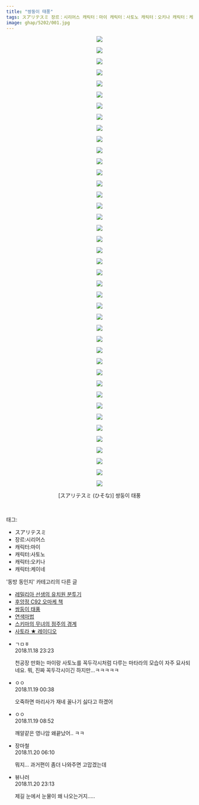 ```yaml
---
title: "쌍둥이 태풍"
tags: スアリテスミ 장르：시리어스 캐릭터：마이 캐릭터：사토노 캐릭터：오키나 캐릭터：케이네 ひそな 동방_동인지
image: ghap/5202/001.jpg
---
```

<div class="article">
<p style="text-align: center; clear: none; float: none;"><img src="{{ site.nasurl }}/ghap/5202/001.jpg"/></p>
<p style="text-align: center; clear: none; float: none;"><img src="{{ site.nasurl }}/ghap/5202/002.jpg"/></p>
<p style="text-align: center; clear: none; float: none;"><img src="{{ site.nasurl }}/ghap/5202/003.jpg"/></p>
<p style="text-align: center; clear: none; float: none;"><img src="{{ site.nasurl }}/ghap/5202/004.jpg"/></p>
<p style="text-align: center; clear: none; float: none;"><img src="{{ site.nasurl }}/ghap/5202/005.jpg"/></p>
<p style="text-align: center; clear: none; float: none;"><img src="{{ site.nasurl }}/ghap/5202/006.jpg"/></p>
<p style="text-align: center; clear: none; float: none;"><img src="{{ site.nasurl }}/ghap/5202/007.jpg"/></p>
<p style="text-align: center; clear: none; float: none;"><img src="{{ site.nasurl }}/ghap/5202/008.jpg"/></p>
<p style="text-align: center; clear: none; float: none;"><img src="{{ site.nasurl }}/ghap/5202/009.jpg"/></p>
<p style="text-align: center; clear: none; float: none;"><img src="{{ site.nasurl }}/ghap/5202/010.jpg"/></p>
<p style="text-align: center; clear: none; float: none;"><img src="{{ site.nasurl }}/ghap/5202/011.jpg"/></p>
<p style="text-align: center; clear: none; float: none;"><img src="{{ site.nasurl }}/ghap/5202/012.jpg"/></p>
<p style="text-align: center; clear: none; float: none;"><img src="{{ site.nasurl }}/ghap/5202/013.jpg"/></p>
<p style="text-align: center; clear: none; float: none;"><img src="{{ site.nasurl }}/ghap/5202/014.jpg"/></p>
<p style="text-align: center; clear: none; float: none;"><img src="{{ site.nasurl }}/ghap/5202/015.jpg"/></p>
<p style="text-align: center; clear: none; float: none;"><img src="{{ site.nasurl }}/ghap/5202/016.jpg"/></p>
<p style="text-align: center; clear: none; float: none;"><img src="{{ site.nasurl }}/ghap/5202/017.jpg"/></p>
<p style="text-align: center; clear: none; float: none;"><img src="{{ site.nasurl }}/ghap/5202/018.jpg"/></p>
<p style="text-align: center; clear: none; float: none;"><img src="{{ site.nasurl }}/ghap/5202/019.jpg"/></p>
<p style="text-align: center; clear: none; float: none;"><img src="{{ site.nasurl }}/ghap/5202/020.jpg"/></p>
<p style="text-align: center; clear: none; float: none;"><img src="{{ site.nasurl }}/ghap/5202/021.jpg"/></p>
<p style="text-align: center; clear: none; float: none;"><img src="{{ site.nasurl }}/ghap/5202/022.jpg"/></p>
<p style="text-align: center; clear: none; float: none;"><img src="{{ site.nasurl }}/ghap/5202/023.jpg"/></p>
<p style="text-align: center; clear: none; float: none;"><img src="{{ site.nasurl }}/ghap/5202/024.jpg"/></p>
<p style="text-align: center; clear: none; float: none;"><img src="{{ site.nasurl }}/ghap/5202/025.jpg"/></p>
<p style="text-align: center; clear: none; float: none;"><img src="{{ site.nasurl }}/ghap/5202/026.jpg"/></p>
<p style="text-align: center; clear: none; float: none;"><img src="{{ site.nasurl }}/ghap/5202/027.jpg"/></p>
<p style="text-align: center; clear: none; float: none;"><img src="{{ site.nasurl }}/ghap/5202/028.jpg"/></p>
<p style="text-align: center; clear: none; float: none;"><img src="{{ site.nasurl }}/ghap/5202/029.jpg"/></p>
<p style="text-align: center; clear: none; float: none;"><img src="{{ site.nasurl }}/ghap/5202/030.jpg"/></p>
<p style="text-align: center; clear: none; float: none;"><img src="{{ site.nasurl }}/ghap/5202/031.jpg"/></p>
<p style="text-align: center; clear: none; float: none;"><img src="{{ site.nasurl }}/ghap/5202/032.jpg"/></p>
<p style="text-align: center; clear: none; float: none;"><img src="{{ site.nasurl }}/ghap/5202/033.jpg"/></p>
<p style="text-align: center; clear: none; float: none;"><img src="{{ site.nasurl }}/ghap/5202/034.jpg"/></p>
<p style="text-align: center; clear: none; float: none;"><img src="{{ site.nasurl }}/ghap/5202/035.jpg"/></p>
<p style="text-align: center; clear: none; float: none;"><img src="{{ site.nasurl }}/ghap/5202/036.jpg"/></p>
<p style="text-align: center; clear: none; float: none;"><img src="{{ site.nasurl }}/ghap/5202/037.jpg"/></p>
<p style="text-align: center; clear: none; float: none;"><img src="{{ site.nasurl }}/ghap/5202/038.jpg"/></p>
<p style="text-align: center; clear: none; float: none;"><img src="{{ site.nasurl }}/ghap/5202/039.jpg"/></p>
<p style="text-align: center; clear: none; float: none;"><img src="{{ site.nasurl }}/ghap/5202/040.jpg"/></p>
<p style="text-align: center; clear: none; float: none;"><img src="{{ site.nasurl }}/ghap/5202/041.jpg"/></p>
<p style="text-align: center; clear: none; float: none;">[スアリテスミ (ひそな)] 쌍둥이 태풍</p>
<p><br/></p>
</div><div class="tagTrail">
<p>태그: </p>
<ul>
<li>スアリテスミ</li>
<li>장르:시리어스</li>
<li>캐릭터:마이</li>
<li>캐릭터:사토노</li>
<li>캐릭터:오키나</li>
<li>캐릭터:케이네</li>
</ul>
</div><div class="another">
<p>'동방 동인지' 카테고리의 다른 글</p>
<ul>
<li><a href="/2018-11-19-ghap_5210">레밀리아 선생의 유치원 분투기</a></li>
<li><a href="/2018-11-18-ghap_5203">후앙정 C92 오마케 책</a></li>
<li><a href="/2018-11-18-ghap_5202">쌍둥이 태풍</a></li>
<li><a href="/2018-11-18-ghap_5200">연색마법</a></li>
<li><a href="/2018-11-18-ghap_5199">스키마의 무녀의 점주의 경계</a></li>
<li><a href="/2018-11-18-ghap_5198">사토라 ★ 레이디오</a></li>
</ul>
</div><div class="cb_module cb_fluid">
<div class="cb_wrt cb_profile">
<div class="comment">
<ul>
<li class="cb_thumb_off" id="comment15375014">
<div class="cb_comment_area">
<div class="cb_info_area">
<div class="cb_section">
<span class="cb_nick_name">ㄱㅁㅎ</span>
</div>
<div class="cb_section">
<span class="cb_date">2018.11.18 23:23 </span>
</div>
</div>
<div class="cb_dsc_comment">
<p class="cb_dsc">
											천공장 만화는 마이랑 사토노를 꼭두각시처럼 다루는 마타라의 모습이 자주 묘사되네요. 뭐, 진짜 꼭두각시이긴 하지만...ㅋㅋㅋㅋㅋ
										</p>
</div>
</div></li>
<li class="cb_thumb_off" id="comment15375054">
<div class="cb_comment_area">
<div class="cb_info_area">
<div class="cb_section">
<span class="cb_nick_name">ㅇㅇ</span>
</div>
<div class="cb_section">
<span class="cb_date">2018.11.19 00:38 </span>
</div>
</div>
<div class="cb_dsc_comment">
<p class="cb_dsc">
											오죽하면 마리사가 재네 꼴나기 싫다고 하겠어
										</p>
</div>
</div></li>
<li class="cb_thumb_off" id="comment15375156">
<div class="cb_comment_area">
<div class="cb_info_area">
<div class="cb_section">
<span class="cb_nick_name">ㅇㅇ</span>
</div>
<div class="cb_section">
<span class="cb_date">2018.11.19 08:52 </span>
</div>
</div>
<div class="cb_dsc_comment">
<p class="cb_dsc">
											깨알같은 영나암 왜끝났어.. ㅋㅋ
										</p>
</div>
</div></li>
<li class="cb_thumb_off" id="comment15375596">
<div class="cb_comment_area">
<div class="cb_info_area">
<div class="cb_section">
<span class="cb_nick_name">장마철</span>
</div>
<div class="cb_section">
<span class="cb_date">2018.11.20 06:10 </span>
</div>
</div>
<div class="cb_dsc_comment">
<p class="cb_dsc">
											뭐지... 과거편이 좀더 나와주면 고맙겠는데
										</p>
</div>
</div></li>
<li class="cb_thumb_off" id="comment15375977">
<div class="cb_comment_area">
<div class="cb_info_area">
<div class="cb_section">
<span class="cb_nick_name">뷰나러</span>
</div>
<div class="cb_section">
<span class="cb_date">2018.11.20 23:13 </span>
</div>
</div>
<div class="cb_dsc_comment">
<p class="cb_dsc">
											제길 눈에서 눈물이 왜 나오는거지.....
										</p>
</div>
</div></li>
</ul>
</div>
</div><!-- commentList close -->
</div>